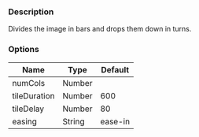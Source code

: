 ---
---

### Description
Divides the image in bars and drops them down in turns.

### Options
| Name | Type | Default |
|------|------|---------|
| numCols | Number |  |
| tileDuration | Number | 600 |
| tileDelay | Number | 80 |
| easing | String | ease-in |
